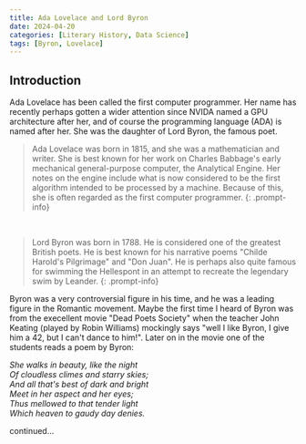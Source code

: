 ```yaml
---
title: Ada Lovelace and Lord Byron
date: 2024-04-20
categories: [Literary History, Data Science]
tags: [Byron, Lovelace]
---
```

    
## Introduction
Ada Lovelace has been called the first computer programmer. Her name has recently perhaps gotten a wider attention since NVIDA named a GPU architecture after her, and of course the programming language (ADA) is named after her. She was the daughter of Lord Byron, the famous poet. 
<br>

>Ada Lovelace was born in 1815, and she was a mathematician and writer. She is best known for her work on Charles Babbage's early mechanical general-purpose computer, the Analytical Engine. Her notes on the engine include what is now considered to be the first algorithm intended to be processed by a machine. Because of this, she is often regarded as the first computer programmer.
{: .prompt-info}

<br>

>Lord Byron was born in 1788. He is considered one of the greatest British poets. He is best known for his narrative poems "Childe Harold's Pilgrimage" and "Don Juan". He is perhaps also quite famous for swimming the Hellespont in an attempt to recreate the legendary swim by Leander.
{: .prompt-info}

Byron was a very controversial figure in his time, and he was a leading figure in the Romantic movement.
Maybe the first time I heard of Byron was from the execellent movie "Dead Poets Society" when the teacher John Keating (played by Robin Williams) mockingly says "well I like Byron, I give him a 42, but I can't dance to him!". Later on in the movie one of the students reads a poem by Byron:
<br>

*She walks in beauty, like the night*<br>
*Of cloudless climes and starry skies;*<br>
*And all that's best of dark and bright*<br>
*Meet in her aspect and her eyes;*<br>
*Thus mellowed to that tender light*<br>
*Which heaven to gaudy day denies.*<br>


continued...